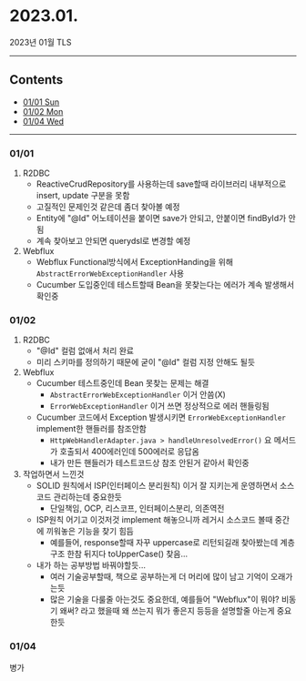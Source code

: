 # 2023.01.
2023년 01월 TLS

---

## Contents

 * [01/01 Sun](#0101)
 * [01/02 Mon](#0102)
 * [01/04 Wed](#0104)

---

### 01/01

1. R2DBC
   * ReactiveCrudRepository를 사용하는데 save할때 라이브러리 내부적으로 insert, update 구분을 못함
   * 고질적인 문제인것 같은데 좀더 찾아볼 예정
   * Entity에 "@Id" 어노테이션을 붙이면 save가 안되고, 안붙이면 findById가 안됨
   * 계속 찾아보고 안되면 querydsl로 변경할 예정
2. Webflux
   * Webflux Functional방식에서 ExceptionHanding을 위해 `AbstractErrorWebExceptionHandler` 사용
   * Cucumber 도입중인데 테스트할때 Bean을 못찾는다는 에러가 계속 발생해서 확인중


### 01/02

1. R2DBC
   * "@Id" 컬럼 없애서 처리 완료
   * 미리 스키마를 정의하기 때문에 굳이 "@Id" 컬럼 지정 안해도 될듯
2. Webflux
   * Cucumber 테스트중인데 Bean 못찾는 문제는 해결
     * `AbstractErrorWebExceptionHandler` 이거 안씀(X)
     * `ErrorWebExceptionHandler` 이거 쓰면 정상적으로 에러 핸들링됨
   * Cucumber 코드에서 Exception 발생시키면 `ErrorWebExceptionHandler` implement한 핸들러를 참조안함
     * `HttpWebHandlerAdapter.java > handleUnresolvedError()` 요 메서드가 호출되서 400에러인데 500에러로 응답옴
     * 내가 만든 핸들러가 테스트코드상 참조 안된거 같아서 확인중
3. 작업하면서 느낀것
   * SOLID 원칙에서 ISP(인터페이스 분리원칙) 이거 잘 지키는게 운영하면서 소스코드 관리하는데 중요한듯
     * 단일책임, OCP, 리스코프, 인터페이스분리, 의존역전
   * ISP원칙 어기고 이것저것 implement 해놓으니까 레거시 소스코드 볼때 중간에 끼워놓은 기능을 찾기 힘듬
     * 예를들어, response할때 자꾸 uppercase로 리턴되길래 찾아봤는데 계층구조 한참 뒤지다 toUpperCase() 찾음...
   * 내가 하는 공부방법 바꿔야할듯...
     * 여러 기술공부할때, 책으로 공부하는게 더 머리에 많이 남고 기억이 오래가는듯
     * 많은 기술을 다룰줄 아는것도 중요한데, 예를들어 "Webflux"이 뭐야? 비동기 왜써? 라고 했을때 왜 쓰는지 뭐가 좋은지 등등을 설명할줄 아는게 중요한듯


### 01/04

병가